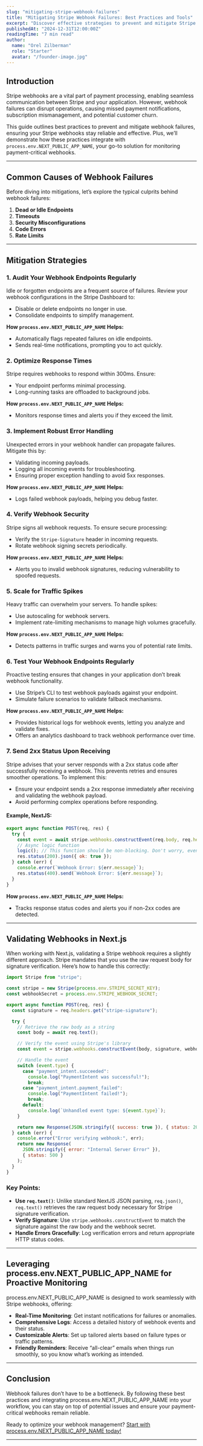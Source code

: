 ```yaml
---
slug: "mitigating-stripe-webhook-failures"
title: "Mitigating Stripe Webhook Failures: Best Practices and Tools"
excerpt: "Discover effective strategies to prevent and mitigate Stripe webhook failures, with tips that align seamlessly with StripeProtect's capabilities."
publishedAt: "2024-12-31T12:00:00Z"
readingTime: "7 min read"
author:
  name: "Orel Zilberman"
  role: "Starter"
  avatar: "/founder-image.jpg"
---
```


## Introduction
Stripe webhooks are a vital part of payment processing, enabling seamless communication between Stripe and your application. However, webhook failures can disrupt operations, causing missed payment notifications, subscription mismanagement, and potential customer churn.

This guide outlines best practices to prevent and mitigate webhook failures, ensuring your Stripe webhooks stay reliable and effective. Plus, we’ll demonstrate how these practices integrate with `process.env.NEXT_PUBLIC_APP_NAME`, your go-to solution for monitoring payment-critical webhooks.

---

## Common Causes of Webhook Failures
Before diving into mitigations, let’s explore the typical culprits behind webhook failures:

1. **Dead or Idle Endpoints**  
2. **Timeouts**  
3. **Security Misconfigurations**  
4. **Code Errors**  
5. **Rate Limits**  

---

## Mitigation Strategies

### 1. **Audit Your Webhook Endpoints Regularly**
Idle or forgotten endpoints are a frequent source of failures. Review your webhook configurations in the Stripe Dashboard to:

- Disable or delete endpoints no longer in use.
- Consolidate endpoints to simplify management.

**How `process.env.NEXT_PUBLIC_APP_NAME` Helps:**
- Automatically flags repeated failures on idle endpoints.
- Sends real-time notifications, prompting you to act quickly.

### 2. **Optimize Response Times**
Stripe requires webhooks to respond within 300ms. Ensure:

- Your endpoint performs minimal processing.
- Long-running tasks are offloaded to background jobs.

**How `process.env.NEXT_PUBLIC_APP_NAME` Helps:**
- Monitors response times and alerts you if they exceed the limit.

### 3. **Implement Robust Error Handling**
Unexpected errors in your webhook handler can propagate failures. Mitigate this by:

- Validating incoming payloads.
- Logging all incoming events for troubleshooting.
- Ensuring proper exception handling to avoid 5xx responses.

**How `process.env.NEXT_PUBLIC_APP_NAME` Helps:**
- Logs failed webhook payloads, helping you debug faster.

### 4. **Verify Webhook Security**
Stripe signs all webhook requests. To ensure secure processing:

- Verify the `Stripe-Signature` header in incoming requests.
- Rotate webhook signing secrets periodically.

**How `process.env.NEXT_PUBLIC_APP_NAME` Helps:**
- Alerts you to invalid webhook signatures, reducing vulnerability to spoofed requests.

### 5. **Scale for Traffic Spikes**
Heavy traffic can overwhelm your servers. To handle spikes:

- Use autoscaling for webhook servers.
- Implement rate-limiting mechanisms to manage high volumes gracefully.

**How `process.env.NEXT_PUBLIC_APP_NAME` Helps:**
- Detects patterns in traffic surges and warns you of potential rate limits.

### 6. **Test Your Webhook Endpoints Regularly**
Proactive testing ensures that changes in your application don’t break webhook functionality.

- Use Stripe’s CLI to test webhook payloads against your endpoint.
- Simulate failure scenarios to validate fallback mechanisms.

**How `process.env.NEXT_PUBLIC_APP_NAME` Helps:**
- Provides historical logs for webhook events, letting you analyze and validate fixes.
- Offers an analytics dashboard to track webhook performance over time.

### 7. **Send 2xx Status Upon Receiving**

Stripe advises that your server responds with a 2xx status code after successfully receiving a webhook. This prevents retries and ensures smoother operations. To implement this:

- Ensure your endpoint sends a 2xx response immediately after receiving and validating the webhook payload.
- Avoid performing complex operations before responding.

#### Example, NextJS:
```javascript
export async function POST(req, res) {
  try {
    const event = await stripe.webhooks.constructEvent(req.body, req.headers["stripe-signature"], process.env.STRIPE_WEBHOOK_SECRET);
    // Async logic function
    logic(); // This function should be non-blocking. Don't worry, even if it's async, it will be executed even though the response is sent.
    res.status(200).json({ ok: true });
  } catch (err) {
    console.error(`Webhook Error: ${err.message}`);
    res.status(400).send(`Webhook Error: ${err.message}`);
  }
}
```

**How `process.env.NEXT_PUBLIC_APP_NAME` Helps:**

- Tracks response status codes and alerts you if non-2xx codes are detected.

---

## Validating Webhooks in Next.js
When working with Next.js, validating a Stripe webhook requires a slightly different approach. Stripe mandates that you use the raw request body for signature verification. Here’s how to handle this correctly:

```javascript
import Stripe from "stripe";

const stripe = new Stripe(process.env.STRIPE_SECRET_KEY);
const webhookSecret = process.env.STRIPE_WEBHOOK_SECRET;

export async function POST(req, res) {
  const signature = req.headers.get("stripe-signature");

  try {
    // Retrieve the raw body as a string
    const body = await req.text();

    // Verify the event using Stripe's library
    const event = stripe.webhooks.constructEvent(body, signature, webhookSecret);

    // Handle the event
    switch (event.type) {
      case "payment_intent.succeeded":
        console.log("PaymentIntent was successful!");
        break;
      case "payment_intent.payment_failed":
        console.log("PaymentIntent failed!");
        break;
      default:
        console.log(`Unhandled event type: ${event.type}`);
    }

    return new Response(JSON.stringify({ success: true }), { status: 200 });
  } catch (err) {
    console.error("Error verifying webhook:", err);
    return new Response(
      JSON.stringify({ error: "Internal Server Error" }),
      { status: 500 }
    );
  }
}
```

### Key Points:
- **Use `req.text()`**: Unlike standard NextJS JSON parsing, `req.json()`, `req.text()` retrieves the raw request body necessary for Stripe signature verification.
- **Verify Signature**: Use `stripe.webhooks.constructEvent` to match the signature against the raw body and the webhook secret.
- **Handle Errors Gracefully**: Log verification errors and return appropriate HTTP status codes.

---

## Leveraging process.env.NEXT_PUBLIC_APP_NAME for Proactive Monitoring
process.env.NEXT_PUBLIC_APP_NAME is designed to work seamlessly with Stripe webhooks, offering:

- **Real-Time Monitoring**: Get instant notifications for failures or anomalies.
- **Comprehensive Logs**: Access a detailed history of webhook events and their status.
- **Customizable Alerts**: Set up tailored alerts based on failure types or traffic patterns.
- **Friendly Reminders**: Receive “all-clear” emails when things run smoothly, so you know what’s working as intended.

---

## Conclusion
Webhook failures don’t have to be a bottleneck. By following these best practices and integrating process.env.NEXT_PUBLIC_APP_NAME into your workflow, you can stay on top of potential issues and ensure your payment-critical webhooks remain reliable.

Ready to optimize your webhook management? [Start with process.env.NEXT_PUBLIC_APP_NAME today!](#)

---
